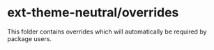 # ext-theme-neutral/overrides

This folder contains overrides which will automatically be required by package users.
